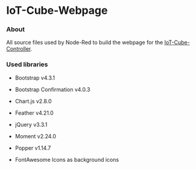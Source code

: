 IoT-Cube-Webpage
===================

### About

All source files used by Node-Red to build the webpage for the [IoT-Cube-Controller](https://github.com/paw-iot-cube/iot-cube-nodered-controller).


### Used libraries
- Bootstrap v4.3.1
- Bootstrap Confirmation v4.0.3
- Chart.js v2.8.0
- Feather v4.21.0
- jQuery v3.3.1
- Moment v2.24.0
- Popper v1.14.7

- FontAwesome Icons as background icons
